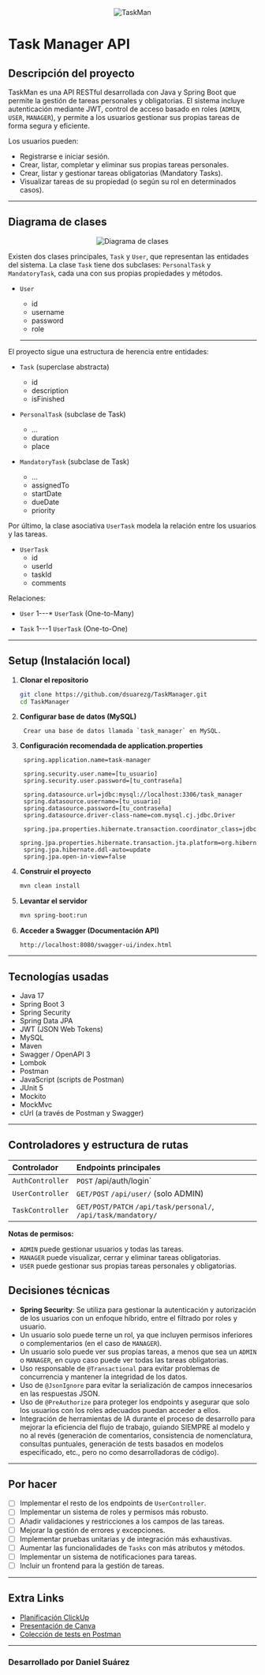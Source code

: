 <div style="text-align: center;">
  <img src="src/main/resources/static/banner.png" alt="TaskMan"></div>

# Task Manager API

## Descripción del proyecto

TaskMan es una API RESTful desarrollada con Java y Spring Boot que permite la gestión de tareas personales y obligatorias. El sistema incluye autenticación mediante JWT, control de acceso basado en roles (`ADMIN`, `USER`, `MANAGER`), y permite a los usuarios gestionar sus propias tareas de forma segura y eficiente.

Los usuarios pueden:
- Registrarse e iniciar sesión.
- Crear, listar, completar y eliminar sus propias tareas personales.
- Crear, listar y gestionar tareas obligatorias (Mandatory Tasks).
- Visualizar tareas de su propiedad (o según su rol en determinados casos).

---

## Diagrama de clases


<div style="text-align: center;">
  <img src="src/main/resources/static/img.png" alt="Diagrama de clases">
</div>


Existen dos clases principales, `Task` y `User`, que representan las entidades del sistema. La clase `Task` tiene dos subclases: `PersonalTask` y `MandatoryTask`, cada una con sus propias propiedades y métodos.

- `User`
    - id
    - username
    - password
    - role

  ---------
El proyecto sigue una estructura de herencia entre entidades:

- `Task` (superclase abstracta)
    - id
    - description
    - isFinished


- `PersonalTask` (subclase de Task)
    - …
    - duration
    - place
  

- `MandatoryTask` (subclase de Task)
    - …
    - assignedTo
    - startDate
    - dueDate
    - priority

Por último, la clase asociativa `UserTask` modela la relación entre los usuarios y las tareas.

- `UserTask` 
    - id
    - userId
    - taskId
    - comments




Relaciones:
- `User` 1---* `UserTask` (One-to-Many)


- `Task` 1---1 `UserTask` (One-to-One)


---

## Setup (Instalación local)

1. **Clonar el repositorio**
   ```bash
   git clone https://github.com/dsuarezg/TaskManager.git
   cd TaskManager
   ```

2. **Configurar base de datos (MySQL)**  

        Crear una base de datos llamada `task_manager` en MySQL.


3. **Configuración recomendada de application.properties**
   ```properties
    spring.application.name=task-manager
    
    spring.security.user.name=[tu_usuario]
    spring.security.user.password=[tu_contraseña]
    
    spring.datasource.url=jdbc:mysql://localhost:3306/task_manager
    spring.datasource.username=[tu_usuario]
    spring.datasource.password=[tu_contraseña]
    spring.datasource.driver-class-name=com.mysql.cj.jdbc.Driver
    
    spring.jpa.properties.hibernate.transaction.coordinator_class=jdbc
    spring.jpa.properties.hibernate.transaction.jta.platform=org.hibernate.engine.transaction.jta.platform.internal.NoJtaPlatform
    spring.jpa.hibernate.ddl-auto=update
    spring.jpa.open-in-view=false

   ```

4. **Construir el proyecto**
   ```bash
   mvn clean install
   ```

5. **Levantar el servidor**
   ```bash
   mvn spring-boot:run
   ```

6. **Acceder a Swagger (Documentación API)**
   ```
   http://localhost:8080/swagger-ui/index.html
   ```

---

## Tecnologías usadas

- Java 17
- Spring Boot 3
- Spring Security
- Spring Data JPA
- JWT (JSON Web Tokens)
- MySQL
- Maven
- Swagger / OpenAPI 3
- Lombok
- Postman
- JavaScript (scripts de Postman)
- JUnit 5
- Mockito
- MockMvc
- cUrl (a través de Postman y Swagger)

---

## Controladores y estructura de rutas

| Controlador | Endpoints principales                                                                                                                                                                                |
|:---|:-----------------------------------------------------------------------------------------------------------------------------------------------------------------------------------------------------|
| `AuthController` | `POST` /api/auth/login`                                                                                                                                                                               |
| `UserController` | `GET/POST` `/api/user/` (solo ADMIN)                                                                                                                                                                   |
| `TaskController` | `GET/POST/PATCH` `/api/task/personal/`, `/api/task/mandatory/` |

**Notas de permisos:**
- `ADMIN` puede gestionar usuarios y todas las tareas.
- `MANAGER` puede visualizar, cerrar y eliminar tareas obligatorias.
- `USER` puede gestionar sus propias tareas personales y obligatorias.

## Decisiones técnicas

- **Spring Security**: Se utiliza para gestionar la autenticación y autorización de los usuarios con un enfoque híbrido, entre el filtrado por roles y usuario.
- Un usuario solo puede terne un rol, ya que incluyen permisos inferiores o complementarios (en el caso de `MANAGER`).
- Un usuario solo puede ver sus propias tareas, a menos que sea un `ADMIN` o `MANAGER`, en cuyo caso puede ver todas las tareas obligatorias.
- Uso responsable de `@Transactional` para evitar problemas de concurrencia y mantener la integridad de los datos.
- Uso de `@JsonIgnore` para evitar la serialización de campos innecesarios en las respuestas JSON.
- Uso de `@PreAuthorize` para proteger los endpoints y asegurar que solo los usuarios con los roles adecuados puedan acceder a ellos.
- Integración de herramientas de IA durante el proceso de desarrollo para mejorar la eficiencia del flujo de trabajo, guiando SIEMPRE al modelo y no al revés (generación de comentarios, consistencia de nomenclatura, consultas puntuales, generación de tests basados en modelos especificado, etc., pero no como desarrolladoras de código).

---

## Por hacer

- [ ] Implementar el resto de los endpoints de `UserController`.
- [ ] Implementar un sistema de roles y permisos más robusto.
- [ ] Añadir validaciones y restricciones a los campos de las tareas.
- [ ] Mejorar la gestión de errores y excepciones.
- [ ] Implementar pruebas unitarias y de integración más exhaustivas.
- [ ] Aumentar las funcionalidades de `Tasks` con más atributos y métodos.
- [ ] Implementar un sistema de notificaciones para tareas.
- [ ] Incluir un frontend para la gestión de tareas.

---

## Extra Links

- [Planificación ClickUp](https://sharing.clickup.com/90151157132/b/h/6-901511003926-2/cf885b5586b2831)
- [Presentación de Canva](https://www.canva.com/design/DAGnV4hOAYU/NOSQ0OUVCh5qB_mwHLxK2A/edit?utm_content=DAGnV4hOAYU&utm_campaign=designshare&utm_medium=link2&utm_source=sharebutton) 
- [Colección de tests en Postman](https://documenter.getpostman.com/view/20702470/2sB2jAbThU) 


---

### Desarrollado por Daniel Suárez


